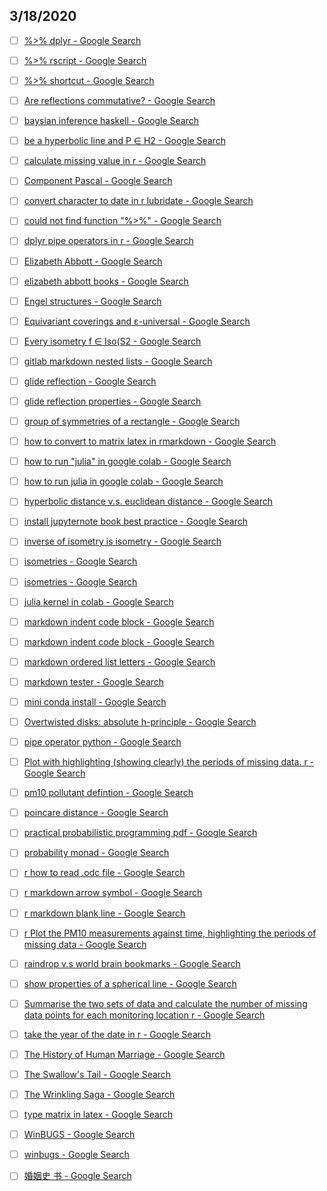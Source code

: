 ## 3/18/2020

- [ ] [%>% dplyr - Google Search](https://www.google.com/search?newwindow=1&sxsrf=ALeKk00TakRZxmEMGR4280rgybolfnrG6g%3A1584366849655&lei=AYVvXujIJ-SSr7wP3NSYoA0&q=%25%3E%25%20dplyr&ved=2ahUKEwiYj5G7kp_oAhVxIqYKHbnfD2YQsKwBKAF6BAgAEAI)

- [ ] [%>% rscript - Google Search](https://www.google.com/search?newwindow=1&sxsrf=ALeKk00TakRZxmEMGR4280rgybolfnrG6g%3A1584366849655&lei=AYVvXujIJ-SSr7wP3NSYoA0&q=%25%3E%25%20rscript&ved=2ahUKEwiYj5G7kp_oAhVxIqYKHbnfD2YQsKwBKAV6BAgAEAY)

- [ ] [%>% shortcut - Google Search](https://www.google.com/search?newwindow=1&sxsrf=ALeKk00TakRZxmEMGR4280rgybolfnrG6g%3A1584366849655&lei=AYVvXujIJ-SSr7wP3NSYoA0&q=%25%3E%25%20shortcut&ved=2ahUKEwiYj5G7kp_oAhVxIqYKHbnfD2YQsKwBKAJ6BAgAEAM)

- [ ] [Are reflections commutative? - Google Search](https://www.google.com/search?newwindow=1&sxsrf=ALeKk02wWFGeFll-IsIGBKY_KfSsL9F1Wg:1584480785709&q=Are+reflections+commutative%3F&sa=X&ved=2ahUKEwjXu4rzuqLoAhWgyYsBHc4vDQwQzmd6BAhkEAw)

- [ ] [baysian inference haskell - Google Search](https://www.google.com/search?q=baysian+inference+haskell&oq=baysian+inference+haskell&aqs=chrome..69i57j0l7.11394j1j1&sourceid=chrome&ie=UTF-8)

- [ ] [be a hyperbolic line and P ∈ H2 - Google Search](https://www.google.com/search?q=be%20a%20hyperbolic%20line%20and%20P%20%E2%88%88%20H2)

- [ ] [calculate missing value in r - Google Search](https://www.google.com/search?q=calculate+missing+value+in+r&oq=calculate+missing+value+in+r&aqs=chrome..69i57j0l7.5174j1j1&sourceid=chrome&ie=UTF-8)

- [ ] [Component Pascal - Google Search](https://www.google.com/search?newwindow=1&sxsrf=ALeKk02Lo7nDXiB6Gk69w7N6dQvpD5-mlQ:1584363954532&q=Component+Pascal&stick=H4sIAAAAAAAAAOPgE-LSz9U3MCosNM3NU-IEsQ3jDauStZQyyq30k_NzclKTSzLz8_SL89NKyhOLUq3KizJLSlLzFDLzFrEKOOfnFuTnpeaVKAQkFicn5uxgZQQAJL0uu1MAAAA&sa=X&ved=2ahUKEwjbsNHVh5_oAhX4xYsBHY0hDJMQmxMoATB6egQIDBAD)

- [ ] [convert character to date in r lubridate - Google Search](https://www.google.com/search?newwindow=1&sxsrf=ALeKk00Y1CVc9V4m1PsyaWqWQudJohKQaw%3A1584365859032&lei=I4FvXpDGAavVmAWXhZHYBg&q=convert%20character%20to%20date%20in%20r%20lubridate&ved=2ahUKEwj2h87ijp_oAhWxBKYKHY1kBlkQsKwBKAN6BAgFEAQ)

- [ ] [could not find function "%>%" - Google Search](https://www.google.com/search?newwindow=1&sxsrf=ALeKk00TakRZxmEMGR4280rgybolfnrG6g%3A1584366849655&lei=AYVvXujIJ-SSr7wP3NSYoA0&q=could%20not%20find%20function%20%22%25%3E%25%22&ved=2ahUKEwiYj5G7kp_oAhVxIqYKHbnfD2YQsKwBKAR6BAgAEAU)

- [ ] [dplyr pipe operators in r - Google Search](https://www.google.com/search?q=dplyr+pipe+operators+in+r&oq=dplyr+pipe+operators+in+r&aqs=chrome..69i57j0.8420j1j1&sourceid=chrome&ie=UTF-8)

- [ ] [Elizabeth Abbott - Google Search](https://www.google.com/search?q=Elizabeth+Abbott&oq=Elizabeth+Abbott&aqs=chrome..69i57j69i64&sourceid=chrome&ie=UTF-8)

- [ ] [elizabeth abbott books - Google Search](https://www.google.com/search?newwindow=1&sxsrf=ALeKk00CFMm60Miu9AJ1JD-gqw5HTbGt3w:1584443628345&q=elizabeth+abbott+books&stick=H4sIAAAAAAAAAONgFuLSz9U3SDI3NSnOVUJia0llJ1vpJ-XnZ-snlpZk5BdZgdjFCvl5OZWLWMVSczKrEpNSSzIUEpOS8ktKFMCyO1gZAfXS7gZSAAAA&sa=X&ved=2ahUKEwjm9Ii9sKHoAhUSvZQKHZ-3DR0QzTooATB3egQIahAC)

- [ ] [Engel structures - Google Search](https://www.google.com/search?q=Engel+structures&oq=Engel+structures&aqs=chrome..69i57&sourceid=chrome&ie=UTF-8)

- [ ] [Equivariant coverings and ε-universal - Google Search](https://www.google.com/search?q=Equivariant+coverings+and+%CE%B5-universal&oq=Equivariant+coverings+and+%CE%B5-universal&aqs=chrome..69i57&sourceid=chrome&ie=UTF-8)

- [ ] [Every isometry f ∈ Iso(S2 - Google Search](https://www.google.com/search?q=Every%20isometry%20f%20%E2%88%88%20Iso%28S2)

- [ ] [gitlab markdown nested lists - Google Search](https://www.google.com/search?newwindow=1&sxsrf=ALeKk02JofSimLIusmPbRBBCimTtpmcbig%3A1584482916898&lei=ZEpxXtG7Ns-Tr7wP_ZGi4A4&q=gitlab%20markdown%20nested%20lists&ved=2ahUKEwin2O71wqLoAhXDy4sBHfoMCl4QsKwBKAF6BAgCEAI&biw=1920&bih=948)

- [ ] [glide reflection - Google Search](https://www.google.com/search?newwindow=1&sxsrf=ALeKk02VAtxWJGvMAxkT09HyTeNjKUYTMw%3A1584478987562&lei=CztxXsL4IYeOr7wPxY6_2Aw&q=glide%20reflection&ved=2ahUKEwj7kOWatKLoAhUBBKYKHQrMBtwQsKwBKAF6BAgBEAI)

- [ ] [glide reflection properties - Google Search](https://www.google.com/search?q=glide%20reflection%20properties)

- [ ] [group of symmetries of a rectangle - Google Search](https://www.google.com/search?newwindow=1&sxsrf=ALeKk02wWFGeFll-IsIGBKY_KfSsL9F1Wg%3A1584480785709&lei=EUJxXpfvKqCTr7wPzt-0YA&q=group%20of%20symmetries%20of%20a%20rectangle&ved=2ahUKEwjZt8P0uqLoAhVqxosBHYAIBg0QsKwBKAB6BAgBEAE)

- [ ] [how to convert to matrix latex in rmarkdown - Google Search](https://www.google.com/search?q=how+to+convert+to+matrix+latex+in+rmarkdown&oq=how+to+convert+to+matrix+latex+in+rmarkdown&aqs=chrome..69i57.17604j1j4&sourceid=chrome&ie=UTF-8)

- [ ] [how to run "julia" in google colab - Google Search](https://www.google.com/search?newwindow=1&sxsrf=ALeKk00CtCKPAtSep_OIWzLpAn8N3uFCwA:1584170204348&q=how+to+run+%22julia%22+in+google+colab&sa=X&ved=2ahUKEwimyKzytZnoAhWLy4sBHdYQDXoQ5t4CMA96BAg0EAg)

- [ ] [how to run julia in google colab - Google Search](https://www.google.com/search?q=how+to+run+julia+in+google+colab&oq=how+to+run+julia+in+google+colab&aqs=chrome..69i57j0l7.7254j1j1&sourceid=chrome&ie=UTF-8)

- [ ] [hyperbolic distance v.s. euclidean distance - Google Search](https://www.google.com/search?q=hyperbolic%20distance%20v.s.%20euclidean%20distance)

- [ ] [install jupyternote book best practice - Google Search](https://www.google.com/search?q=install+jupyternote+book+best+practice&oq=install+jupyternote+book+best+practice&aqs=chrome..69i57.7301j1j1&sourceid=chrome&ie=UTF-8)

- [ ] [inverse of isometry is isometry - Google Search](https://www.google.com/search?newwindow=1&sxsrf=ALeKk02VAtxWJGvMAxkT09HyTeNjKUYTMw%3A1584478987562&lei=CztxXsL4IYeOr7wPxY6_2Aw&q=inverse%20of%20isometry%20is%20isometry&ved=2ahUKEwj7kOWatKLoAhUBBKYKHQrMBtwQsKwBKAB6BAgBEAE)

- [ ] [isometries - Google Search](https://www.google.com/search?newwindow=1&sxsrf=ALeKk02wWFGeFll-IsIGBKY_KfSsL9F1Wg%3A1584480785709&lei=EUJxXpfvKqCTr7wPzt-0YA&q=isometries&ved=2ahUKEwjZt8P0uqLoAhVqxosBHYAIBg0QsKwBKAF6BAgBEAI&biw=1920&bih=948)

- [ ] [isometries - Google Search](https://www.google.com/search?newwindow=1&sxsrf=ALeKk02wWFGeFll-IsIGBKY_KfSsL9F1Wg%3A1584480785709&lei=EUJxXpfvKqCTr7wPzt-0YA&q=isometries&ved=2ahUKEwjZt8P0uqLoAhVqxosBHYAIBg0QsKwBKAF6BAgBEAI)

- [ ] [julia kernel in colab - Google Search](https://www.google.com/search?q=julia+kernel+in+colab&oq=julia+kernel+in+colab&aqs=chrome..69i57j69i59l2j69i60l5.5069j1j1&sourceid=chrome&ie=UTF-8)

- [ ] [markdown indent code block - Google Search](https://www.google.com/search?newwindow=1&sxsrf=ALeKk02JofSimLIusmPbRBBCimTtpmcbig%3A1584482916898&lei=ZEpxXtG7Ns-Tr7wP_ZGi4A4&q=markdown%20indent%20code%20block&ved=2ahUKEwin2O71wqLoAhXDy4sBHfoMCl4QsKwBKAR6BAgCEAU)

- [ ] [markdown indent code block - Google Search](https://www.google.com/search?newwindow=1&sxsrf=ALeKk02JofSimLIusmPbRBBCimTtpmcbig%3A1584482916898&lei=ZEpxXtG7Ns-Tr7wP_ZGi4A4&q=markdown%20indent%20code%20block&ved=2ahUKEwin2O71wqLoAhXDy4sBHfoMCl4QsKwBKAR6BAgCEAU&biw=1920&bih=948)

- [ ] [markdown ordered list letters - Google Search](https://www.google.com/search?newwindow=1&sxsrf=ALeKk02JofSimLIusmPbRBBCimTtpmcbig%3A1584482916898&lei=ZEpxXtG7Ns-Tr7wP_ZGi4A4&q=markdown%20ordered%20list%20letters&ved=2ahUKEwin2O71wqLoAhXDy4sBHfoMCl4QsKwBKAJ6BAgCEAM)

- [ ] [markdown tester - Google Search](https://www.google.com/search?newwindow=1&sxsrf=ALeKk02JofSimLIusmPbRBBCimTtpmcbig%3A1584482916898&lei=ZEpxXtG7Ns-Tr7wP_ZGi4A4&q=markdown%20tester&ved=2ahUKEwin2O71wqLoAhXDy4sBHfoMCl4QsKwBKAV6BAgCEAY)

- [ ] [mini conda install - Google Search](https://www.google.com/search?q=mini+conda+install&oq=mini+conda+install&aqs=chrome..69i57.7310j1j1&sourceid=chrome&ie=UTF-8)

- [ ] [Overtwisted disks: absolute h-principle - Google Search](https://www.google.com/search?q=Overtwisted+disks%3A+absolute+h-principle&oq=Overtwisted+disks%3A+absolute+h-principle&aqs=chrome..69i57&sourceid=chrome&ie=UTF-8)

- [ ] [pipe operator python - Google Search](https://www.google.com/search?newwindow=1&sxsrf=ALeKk00TakRZxmEMGR4280rgybolfnrG6g%3A1584366849655&lei=AYVvXujIJ-SSr7wP3NSYoA0&q=pipe%20operator%20python&ved=2ahUKEwiYj5G7kp_oAhVxIqYKHbnfD2YQsKwBKAN6BAgAEAQ)

- [ ] [Plot with highlighting (showing clearly) the periods of missing data. r - Google Search](https://www.google.com/search?newwindow=1&sxsrf=ALeKk03dU9L_W9FnQ9sk9guzROOS8TzoxA%3A1584368504746&ei=eItvXpmZLYWlmAX6rbLgDQ&q=Plot+with+highlighting+%28showing+clearly%29+the+periods+of+missing+data.+r&oq=Plot+with+highlighting+%28showing+clearly%29+the+periods+of+missing+data.+r&gs_l=psy-ab.3...8102.13351..13653...0.4..0.207.4068.17j22j1......1....1..gws-wiz.......0i71.H_Zs_e8r-8I&ved=0ahUKEwiZtazPmJ_oAhWFEqYKHfqWDNwQ4dUDCAs&uact=5)

- [ ] [pm10 pollutant defintion - Google Search](https://www.google.com/search?newwindow=1&sxsrf=ALeKk02Eu72lAAhMQFp5dFtbYigpZhehwA%3A1584368375770&ei=94pvXsHELqyQr7wPsJmkgAk&q=pm10+pollutant+defintion)

- [ ] [poincare distance - Google Search](https://www.google.com/search?newwindow=1&sxsrf=ALeKk03nFYObkwtZYq14uShAaNDLpVPA2A%3A1584479524534&lei=JD1xXoSMIKHFmAWn_4H4Ag&q=poincare%20distance&ved=2ahUKEwikkYObtqLoAhXDBKYKHZrpAbsQsKwBKAB6BAgAEAE&biw=1920&bih=948)

- [ ] [practical probabilistic programming pdf - Google Search](https://www.google.com/search?newwindow=1&sxsrf=ALeKk002_0Bm7T2pfoi7ZoDwnnnf4d6ETg%3A1584372232737&lei=CJpvXtK4LILFmAWmy77gDA&q=practical%20probabilistic%20programming%20pdf&ved=2ahUKEwii4OLDpp_oAhUJCpQKHfi-Bz4QsKwBKAF6BAgBEAI)

- [ ] [probability monad - Google Search](https://www.google.com/search?newwindow=1&sxsrf=ALeKk002_0Bm7T2pfoi7ZoDwnnnf4d6ETg%3A1584372232737&lei=CJpvXtK4LILFmAWmy77gDA&q=probability%20monad&ved=2ahUKEwii4OLDpp_oAhUJCpQKHfi-Bz4QsKwBKAB6BAgBEAE)

- [ ] [r how to read .odc file - Google Search](https://www.google.com/search?q=r%20how%20to%20read%20.odc%20file)

- [ ] [r markdown arrow symbol - Google Search](https://www.google.com/search?newwindow=1&sxsrf=ALeKk02JofSimLIusmPbRBBCimTtpmcbig%3A1584482916898&lei=ZEpxXtG7Ns-Tr7wP_ZGi4A4&q=r%20markdown%20arrow%20symbol&ved=2ahUKEwin2O71wqLoAhXDy4sBHfoMCl4QsKwBKAN6BAgDEAQ)

- [ ] [r markdown blank line - Google Search](https://www.google.com/search?newwindow=1&sxsrf=ALeKk03DhddrpSZFmieZB6inltjzcFdFdw%3A1584482890593&lei=SkpxXuDuI8K2mAXP3LSACw&q=r%20markdown%20blank%20line&ved=2ahUKEwjqjObfwqLoAhWpwosBHceoAzwQsKwBKAR6BAgBEAU)

- [ ] [r Plot the PM10 measurements against time, highlighting the periods of missing data - Google Search](https://www.google.com/search?newwindow=1&sxsrf=ALeKk00Ng6_SiHLxOxoKO_N-yCUyje9dRg%3A1584372549740&ei=RZtvXu7fLL2Er7wPr6yTsAE&q=r+Plot+the+PM10+measurements+against+time%2C+highlighting+the+periods+of+missing+data&oq=r+Plot+the+PM10+measurements+against+time%2C+highlighting+the+periods+of+missing+data&gs_l=psy-ab.3...24469.28554..28848...0.4..0.321.1219.2j4j1j1......0....1..gws-wiz.......0i71.ETgDvx61bro&ved=0ahUKEwiulpPYp5_oAhU9wosBHS_WBBYQ4dUDCAs&uact=5)

- [ ] [raindrop v.s world brain bookmarks - Google Search](https://www.google.com/search?newwindow=1&sxsrf=ALeKk02lsDE0dLFdwG-nU4Bkt1Jl8TgzQw%3A1584372066128&ei=YplvXrq4B-KbmAX72KX4Bg&q=raindrop+v.s+world+brain+bookmarks&oq=raindrop+v.s+world+brain+bookmarks&gs_l=psy-ab.3...101405.103700..104161...0.4..0.398.1914.0j7j1j2......0....1..gws-wiz.......0i71j33i160j33i299.LhV7xIlpyyw&ved=0ahUKEwi68cXxpZ_oAhXiDaYKHXtsCW8Q4dUDCAs&uact=5)

- [ ] [show properties of a spherical line - Google Search](https://www.google.com/search?q=show%20properties%20of%20a%20spherical%20line)

- [ ] [Summarise the two sets of data and calculate the number of missing data points for each monitoring location r - Google Search](https://www.google.com/search?q=Summarise+the+two+sets+of+data+and+calculate+the+number+of+missing+data+points+for+each+monitoring+location+r&oq=Summarise+the+two+sets+of+data+and+calculate+the+number+of+missing+data+points+for+each+monitoring+location+r&aqs=chrome..69i57.3623j1j1&sourceid=chrome&ie=UTF-8)

- [ ] [take the year of the date in r - Google Search](https://www.google.com/search?q=take+the+year+of+the+date+in+r&oq=take+the+year+of+the+date+in+r&aqs=chrome..69i57j33.5916j1j1&sourceid=chrome&ie=UTF-8)

- [ ] [The History of Human Marriage - Google Search](https://www.google.com/search?newwindow=1&sxsrf=ALeKk03KVAj5GwD8gtX-5K4xl5PPi3cIZA:1584443559806&q=The+History+of+Human+Marriage&stick=H4sIAAAAAAAAAONgecQ4h5Fb4OWPe8JSkxgnrTl5jbGbkYsrOCO_3DWvJLOkUkiDiw3KkuPik-LSz9U3MMstKygx02CQ4uFC4gtpcnEGpeYklqSmhOQLyXDxSnGCJJNK4pONgWq5uRBcJQ0jmV2Xpp1jExPskusUtuYOdlDi5GRgYGio37_JXouhad-KQ2wsHIwCDDyLWGVDMlIVPDKLS_KLKhXy0xQ8SnMT8xR8E4uKMhPTUwFXhUkHwgAAAA&sa=X&ved=2ahUKEwjS1rGcsKHoAhXmFqYKHe6hAkUQ6RMwbnoECGMQBA)

- [ ] [The Swallow's Tail - Google Search](https://www.google.com/search?q=The+Swallow%27s+Tail&oq=The+Swallow%27s+Tail&aqs=chrome..69i57j69i64l2&sourceid=chrome&ie=UTF-8)

- [ ] [The Wrinkling Saga - Google Search](https://www.google.com/search?q=The+Wrinkling+Saga&oq=The+Wrinkling+Saga&aqs=chrome..69i57j69i64l2&sourceid=chrome&ie=UTF-8)

- [ ] [type matrix in latex - Google Search](https://www.google.com/search?q=type%20matrix%20in%20latex)

- [ ] [WinBUGS - Google Search](https://www.google.com/search?newwindow=1&sxsrf=ALeKk02Lo7nDXiB6Gk69w7N6dQvpD5-mlQ:1584363954532&q=WinBUGS&stick=H4sIAAAAAAAAAONgFuLSz9U3MCosNM3NU0JiawlnJ1vpJ-fn5ubnWRVnpqSWJ1YWL2JlD8_Mcwp1D97ByggAZEcm5jwAAAA&sa=X&ved=2ahUKEwjbsNHVh5_oAhX4xYsBHY0hDJMQzTooATB-egQIGxAC)

- [ ] [winbugs - Google Search](https://www.google.com/search?q=winbugs)

- [ ] [婚姻史 书 - Google Search](https://www.google.com/search?q=%E5%A9%9A%E5%A7%BB%E5%8F%B2+%E4%B9%A6&oq=%E5%A9%9A%E5%A7%BB%E5%8F%B2+%E4%B9%A6&aqs=chrome..69i57j33l2.12941j1j1&sourceid=chrome&ie=UTF-8)